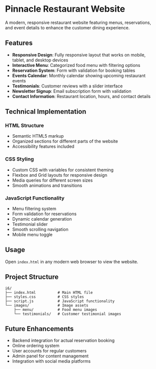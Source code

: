 # Pinnacle Restaurant Website

A modern, responsive restaurant website featuring menus, reservations, and event details to enhance the customer dining experience.

## Features

- **Responsive Design**: Fully responsive layout that works on mobile, tablet, and desktop devices
- **Interactive Menu**: Categorized food menu with filtering options
- **Reservation System**: Form with validation for booking tables
- **Events Calendar**: Monthly calendar showing upcoming restaurant events
- **Testimonials**: Customer reviews with a slider interface
- **Newsletter Signup**: Email subscription form with validation
- **Contact Information**: Restaurant location, hours, and contact details

## Technical Implementation

### HTML Structure
- Semantic HTML5 markup
- Organized sections for different parts of the website
- Accessibility features included

### CSS Styling
- Custom CSS with variables for consistent theming
- Flexbox and Grid layouts for responsive design
- Media queries for different screen sizes
- Smooth animations and transitions

### JavaScript Functionality
- Menu filtering system
- Form validation for reservations
- Dynamic calendar generation
- Testimonial slider
- Smooth scrolling navigation
- Mobile menu toggle

## Usage

Open `index.html` in any modern web browser to view the website.

## Project Structure

```
i6/
├── index.html          # Main HTML file
├── styles.css          # CSS styles
├── script.js           # JavaScript functionality
└── images/             # Image assets
    ├── menu/           # Food menu images
    └── testimonials/   # Customer testimonial images
```

## Future Enhancements

- Backend integration for actual reservation booking
- Online ordering system
- User accounts for regular customers
- Admin panel for content management
- Integration with social media platforms